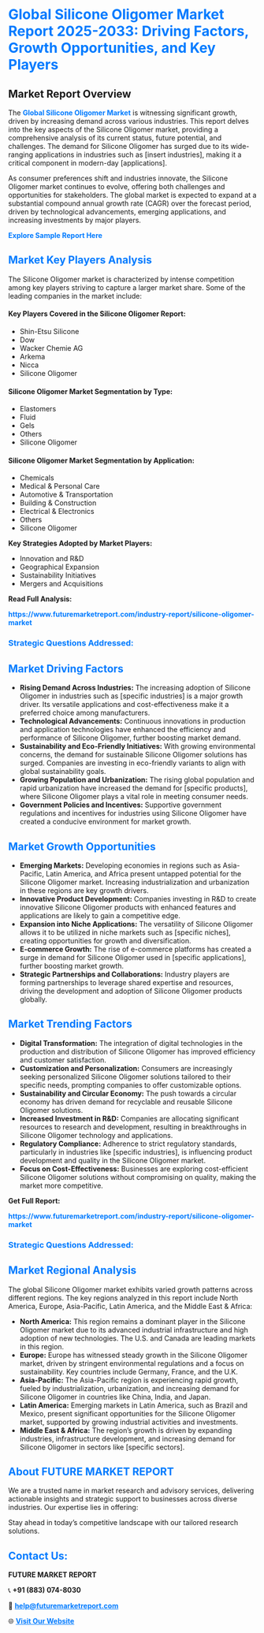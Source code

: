 <h1 style="color: #007BFF;">Global Silicone Oligomer Market Report 2025-2033: Driving Factors, Growth Opportunities, and Key Players</h1>

<section id="overview">
<h2>Market Report Overview</h2>
<p>The <a href="https://www.futuremarketreport.com/industry-report/silicone-oligomer-market" style="color: #007BFF; text-decoration: none;"><strong>Global Silicone Oligomer Market</strong></a> is witnessing significant growth, driven by increasing demand across various industries. This report delves into the key aspects of the Silicone Oligomer market, providing a comprehensive analysis of its current status, future potential, and challenges. The demand for Silicone Oligomer has surged due to its wide-ranging applications in industries such as [insert industries], making it a critical component in modern-day [applications].</p>
<p>As consumer preferences shift and industries innovate, the Silicone Oligomer market continues to evolve, offering both challenges and opportunities for stakeholders. The global market is expected to expand at a substantial compound annual growth rate (CAGR) over the forecast period, driven by technological advancements, emerging applications, and increasing investments by major players.</p>
</section>

<section id="overview">
<p><a href="https://www.futuremarketreport.com/request-sample/reportId=99176" style="color: #007BFF; text-decoration: none;"><strong>Explore Sample Report Here</strong></a></p>
</section>

<section id="key-players">
<h2 style="color: #007BFF;">Market Key Players Analysis</h2>
<p>The Silicone Oligomer market is characterized by intense competition among key players striving to capture a larger market share. Some of the leading companies in the market include:</p>
<h4>Key Players Covered in the Silicone Oligomer Report:</h4>
<ul><li>Shin-Etsu Silicone</li><li>Dow</li><li>Wacker Chemie AG</li><li>Arkema</li><li>Nicca</li><li>Silicone Oligomer</li></ul>
<h4>Silicone Oligomer Market Segmentation by Type:</h4>
<ul><li>Elastomers</li><li>Fluid</li><li>Gels</li><li>Others</li><li>Silicone Oligomer</li></ul>

<h4>Silicone Oligomer Market Segmentation by Application:</h4>
<ul><li>Chemicals</li><li>Medical &amp; Personal Care</li><li>Automotive &amp; Transportation</li><li>Building &amp; Construction</li><li>Electrical &amp; Electronics</li><li>Others</li><li>Silicone Oligomer</li></ul>
<p><strong>Key Strategies Adopted by Market Players:</strong></p>
<ul>
<li>Innovation and R&D</li>
<li>Geographical Expansion</li>
<li>Sustainability Initiatives</li>
<li>Mergers and Acquisitions</li>
</ul>
</section>

<section>
<p><strong>Read Full Analysis: </strong></p><a href="https://www.futuremarketreport.com/industry-report/silicone-oligomer-market" style="color: #007BFF; text-decoration: none;"><strong>https://www.futuremarketreport.com/industry-report/silicone-oligomer-market</strong></a>
<h3 style="color: #007BFF;">Strategic Questions Addressed:</h3>
</section>

<section id="driving-factors">
<h2 style="color: #007BFF;">Market Driving Factors</h2>
<ul>
<li><strong>Rising Demand Across Industries:</strong> The increasing adoption of Silicone Oligomer in industries such as [specific industries] is a major growth driver. Its versatile applications and cost-effectiveness make it a preferred choice among manufacturers.</li>
<li><strong>Technological Advancements:</strong> Continuous innovations in production and application technologies have enhanced the efficiency and performance of Silicone Oligomer, further boosting market demand.</li>
<li><strong>Sustainability and Eco-Friendly Initiatives:</strong> With growing environmental concerns, the demand for sustainable Silicone Oligomer solutions has surged. Companies are investing in eco-friendly variants to align with global sustainability goals.</li>
<li><strong>Growing Population and Urbanization:</strong> The rising global population and rapid urbanization have increased the demand for [specific products], where Silicone Oligomer plays a vital role in meeting consumer needs.</li>
<li><strong>Government Policies and Incentives:</strong> Supportive government regulations and incentives for industries using Silicone Oligomer have created a conducive environment for market growth.</li>
</ul>
</section>

<section id="growth-opportunities">
<h2 style="color: #007BFF;">Market Growth Opportunities</h2>
<ul>
<li><strong>Emerging Markets:</strong> Developing economies in regions such as Asia-Pacific, Latin America, and Africa present untapped potential for the Silicone Oligomer market. Increasing industrialization and urbanization in these regions are key growth drivers.</li>
<li><strong>Innovative Product Development:</strong> Companies investing in R&D to create innovative Silicone Oligomer products with enhanced features and applications are likely to gain a competitive edge.</li>
<li><strong>Expansion into Niche Applications:</strong> The versatility of Silicone Oligomer allows it to be utilized in niche markets such as [specific niches], creating opportunities for growth and diversification.</li>
<li><strong>E-commerce Growth:</strong> The rise of e-commerce platforms has created a surge in demand for Silicone Oligomer used in [specific applications], further boosting market growth.</li>
<li><strong>Strategic Partnerships and Collaborations:</strong> Industry players are forming partnerships to leverage shared expertise and resources, driving the development and adoption of Silicone Oligomer products globally.</li>
</ul>
</section>

<section id="trending-factors">
<h2 style="color: #007BFF;">Market Trending Factors</h2>
<ul>
<li><strong>Digital Transformation:</strong> The integration of digital technologies in the production and distribution of Silicone Oligomer has improved efficiency and customer satisfaction.</li>
<li><strong>Customization and Personalization:</strong> Consumers are increasingly seeking personalized Silicone Oligomer solutions tailored to their specific needs, prompting companies to offer customizable options.</li>
<li><strong>Sustainability and Circular Economy:</strong> The push towards a circular economy has driven demand for recyclable and reusable Silicone Oligomer solutions.</li>
<li><strong>Increased Investment in R&D:</strong> Companies are allocating significant resources to research and development, resulting in breakthroughs in Silicone Oligomer technology and applications.</li>
<li><strong>Regulatory Compliance:</strong> Adherence to strict regulatory standards, particularly in industries like [specific industries], is influencing product development and quality in the Silicone Oligomer market.</li>
<li><strong>Focus on Cost-Effectiveness:</strong> Businesses are exploring cost-efficient Silicone Oligomer solutions without compromising on quality, making the market more competitive.</li>
</ul>
</section>

<section>
<p><strong>Get Full Report: </strong></p><a href="https://www.futuremarketreport.com/industry-report/silicone-oligomer-market" style="color: #007BFF; text-decoration: none;"><strong>https://www.futuremarketreport.com/industry-report/silicone-oligomer-market</strong></a>
<h3 style="color: #007BFF;">Strategic Questions Addressed:</h3>
</section>


<section id="regional-analysis">
<h2 style="color: #007BFF;">Market Regional Analysis</h2>
<p>The global Silicone Oligomer market exhibits varied growth patterns across different regions. The key regions analyzed in this report include North America, Europe, Asia-Pacific, Latin America, and the Middle East & Africa:</p>
<ul>
<li><strong>North America:</strong> This region remains a dominant player in the Silicone Oligomer market due to its advanced industrial infrastructure and high adoption of new technologies. The U.S. and Canada are leading markets in this region.</li>
<li><strong>Europe:</strong> Europe has witnessed steady growth in the Silicone Oligomer market, driven by stringent environmental regulations and a focus on sustainability. Key countries include Germany, France, and the U.K.</li>
<li><strong>Asia-Pacific:</strong> The Asia-Pacific region is experiencing rapid growth, fueled by industrialization, urbanization, and increasing demand for Silicone Oligomer in countries like China, India, and Japan.</li>
<li><strong>Latin America:</strong> Emerging markets in Latin America, such as Brazil and Mexico, present significant opportunities for the Silicone Oligomer market, supported by growing industrial activities and investments.</li>
<li><strong>Middle East & Africa:</strong> The region’s growth is driven by expanding industries, infrastructure development, and increasing demand for Silicone Oligomer in sectors like [specific sectors].</li>
</ul>
</section>

<footer>
<h2 style="color: #007BFF;">About FUTURE MARKET REPORT</h2>
<p>We are a trusted name in market research and advisory services, delivering actionable insights and strategic support to businesses across diverse industries. Our expertise lies in offering:</p>

<p>Stay ahead in today’s competitive landscape with our tailored research solutions.</p>

<h2 style="color: #007BFF;">Contact Us:</h2>
<p><strong>FUTURE MARKET REPORT</strong></p>
<p>📞 <strong>+91 (883) 074-8030</strong></p>
<p>📧 <strong><a href="mailto:help@futuremarketreport.com" style="color: #007BFF;">help@futuremarketreport.com</a></strong></p>
<p>🌐 <strong><a href="https://www.futuremarketreport.com/" style="color: #007BFF;">Visit Our Website</a></strong></p>
</footer>